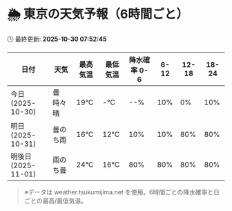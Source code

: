 # 🌦️ 東京の天気予報（6時間ごと）

🕒 最終更新: **2025-10-30 07:52:45**

| 日付 | 天気 | 最高気温 | 最低気温 | 降水確率 0-6 | 6-12 | 12-18 | 18-24 |
|------|------|----------|----------|------------|------|------|------|
| 今日 (2025-10-30) | 曇時々晴 | 19℃ | -℃ | --% | 10% | 0% | 10% |
| 明日 (2025-10-31) | 曇のち雨 | 16℃ | 12℃ | 10% | 10% | 80% | 80% |
| 明後日 (2025-11-01) | 雨のち曇 | 24℃ | 16℃ | 80% | 80% | 80% | 80% |

> ※データは weather.tsukumijima.net を使用。6時間ごとの降水確率と日ごとの最高/最低気温。